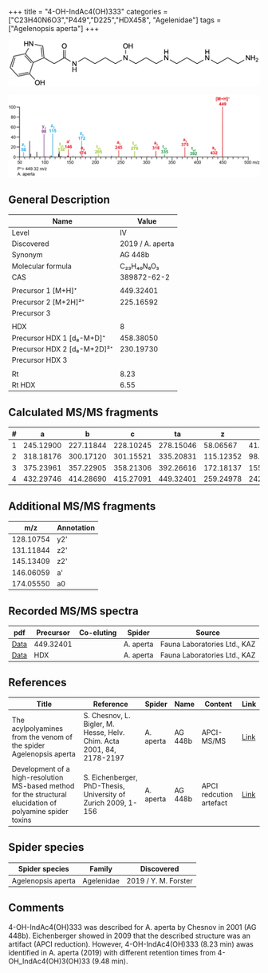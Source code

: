 +++
title = "4-OH-IndAc4(OH)333"
categories = ["C23H40N6O3","P449","D225","HDX458",
"Agelenidae"]
tags = ["Agelenopsis aperta"]
+++

![](/img/4-OH-IndAc4(OH)333.png)

![](/img_MSMS/449_4-OH-IndAc4(OH)333_Aa.png?classes=border)

## General Description

| Name                        | Value            |
|-----------------------------|------------------|
| Level                       | IV               |
| Discovered                  | 2019 / A. aperta |
| Synonym                     | AG 448b          |
| Molecular formula           | C₂₃H₄₀N₆O₃       |
| CAS                         | 389872-62-2      |
|                             |                  |
| Precursor 1 [M+H]⁺          | 449.32401        |
| Precursor 2 [M+2H]²⁺        | 225.16592        |
| Precursor 3                 |                  |
|                             |                  |
| HDX                         | 8                |
| Precursor HDX 1 [d₈-M+D]⁺   | 458.38050        |
| Precursor HDX 2 [d₈-M+2D]²⁺ | 230.19730        |
| Precursor HDX 3             |                  |
|                             |                  |
| Rt                          | 8.23             |
| Rt HDX                      | 6.55             |

## Calculated MS/MS fragments

| # | a         | b         | c         | ta        | z         | y         | tz        |
|---|-----------|-----------|-----------|-----------|-----------|-----------|-----------|
| 1 | 245.12900 | 227.11844 | 228.10245 | 278.15046 | 58.06567  | 41.03912  | 75.09222  |
| 2 | 318.18176 | 300.17120 | 301.15521 | 335.20831 | 115.12352 | 98.09697  | 132.15007 |
| 3 | 375.23961 | 357.22905 | 358.21306 | 392.26616 | 172.18137 | 155.15482 | 205.20283 |
| 4 | 432.29746 | 414.28690 | 415.27091 | 449.32401 | 259.24978 | 242.22323 | 276.27633 |

## Additional MS/MS fragments

| m/z       | Annotation |
|-----------|------------|
| 128.10754 | y2'        |
| 131.11844 | z2'        |
| 145.13409 | z2'        |
| 146.06059 | a'         |
| 174.05550 | a0         |

## Recorded MS/MS spectra

| pdf                                                     | Precursor | Co-eluting | Spider    | Source                       |
|---------------------------------------------------------|-----------|------------|-----------|------------------------------|
| [Data](/pdf/A-aperta/449_4-OH-IndAc4(OH)333_Aa.pdf)     | 449.32401 |            | A. aperta | Fauna Laboratories Ltd., KAZ |
| [Data](/pdf/A-aperta/449_4-OH-IndAc4(OH)333_Aa_HDX.pdf) | HDX       |            | A. aperta | Fauna Laboratories Ltd., KAZ |

## References

| Title                                                                                                      | Reference                                                             | Spider    | Name    | Content                 | Link                                                                                                                          |
|------------------------------------------------------------------------------------------------------------|-----------------------------------------------------------------------|-----------|---------|-------------------------|-------------------------------------------------------------------------------------------------------------------------------|
| The acylpolyamines from the venom of the spider Agelenopsis aperta                                         | S. Chesnov, L. Bigler, M. Hesse, Helv. Chim. Acta 2001, 84, 2178-2197 | A. aperta | AG 448b | APCI-MS/MS              | [Link](https://onlinelibrary.wiley.com/doi/abs/10.1002/1522-2675%2820010815%2984%3A8%3C2178%3A%3AAID-HLCA2178%3E3.0.CO%3B2-N) |
| Development of a high-resolution MS-based method for the structural elucidation of polyamine spider toxins | S. Eichenberger, PhD-Thesis, University of Zurich 2009, 1-156         | A. aperta | AG 448b | APCI redcution artefact | [Link](https://www.zora.uzh.ch/id/eprint/12787/1/Eichenberger.pdf)                                                            |

## Spider species

| Spider species     | Family     | Discovered           |
|--------------------|------------|----------------------|
| Agelenopsis aperta | Agelenidae | 2019 / Y. M. Forster |

## Comments
4-OH-IndAc4(OH)333 was described for A. aperta by Chesnov in 2001 (AG 448b). Eichenberger showed in 2009 that the described structure was an artifact (APCI reduction). However, 4-OH-IndAc4(OH)333 (8.23 min) awas identified in A. aperta (2019) with different retention times from 4-OH_IndAc4(OH)3(OH)33 (9.48 min).